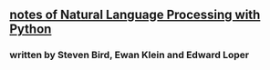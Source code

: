## [notes of Natural Language Processing with Python](https://github.com/ZTCooper/nlp/issues)

### written by Steven Bird, Ewan Klein and Edward Loper
